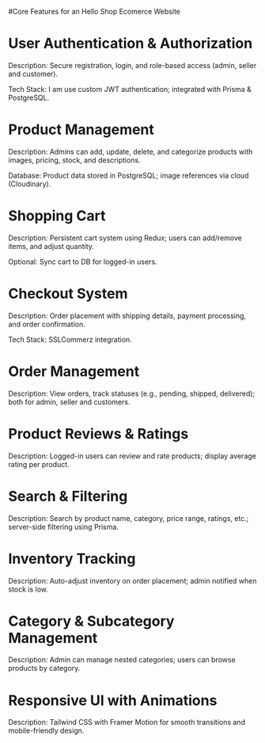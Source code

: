 #Core Features for an Hello Shop Ecomerce Website

# User Authentication & Authorization
Description: Secure registration, login, and role-based access (admin, seller and customer).

Tech Stack: I am use custom JWT authentication; integrated with Prisma & PostgreSQL.

# Product Management
Description: Admins can add, update, delete, and categorize products with images, pricing, stock, and descriptions.

Database: Product data stored in PostgreSQL; image references via cloud (Cloudinary).

# Shopping Cart
Description: Persistent cart system using Redux; users can add/remove items, and adjust quantity.

Optional: Sync cart to DB for logged-in users.

# Checkout System
Description: Order placement with shipping details, payment processing, and order confirmation.

Tech Stack: SSLCommerz integration.

# Order Management
Description: View orders, track statuses (e.g., pending, shipped, delivered); both for admin, seller and customers.

# Product Reviews & Ratings
Description: Logged-in users can review and rate products; display average rating per product.

# Search & Filtering
Description: Search by product name, category, price range, ratings, etc.; server-side filtering using Prisma.

# Inventory Tracking
Description: Auto-adjust inventory on order placement; admin notified when stock is low.

# Category & Subcategory Management
Description: Admin can manage nested categories; users can browse products by category.

# Responsive UI with Animations
Description: Tailwind CSS with Framer Motion for smooth transitions and mobile-friendly design.
